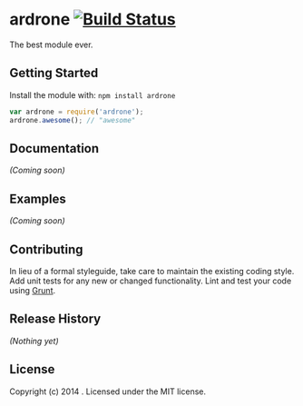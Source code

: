 # ardrone [![Build Status](https://secure.travis-ci.org//ardrone.png?branch=master)](http://travis-ci.org//ardrone)

The best module ever.

## Getting Started
Install the module with: `npm install ardrone`

```javascript
var ardrone = require('ardrone');
ardrone.awesome(); // "awesome"
```

## Documentation
_(Coming soon)_

## Examples
_(Coming soon)_

## Contributing
In lieu of a formal styleguide, take care to maintain the existing coding style. Add unit tests for any new or changed functionality. Lint and test your code using [Grunt](http://gruntjs.com/).

## Release History
_(Nothing yet)_

## License
Copyright (c) 2014 . Licensed under the MIT license.
